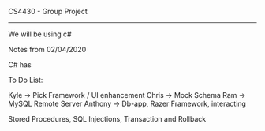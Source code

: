 CS4430 - Group Project

----------------------

We will be using c#

Notes from 02/04/2020

C# has

To Do List:

Kyle -> Pick Framework / UI enhancement
Chris -> Mock Schema
Ram -> MySQL Remote Server
Anthony -> Db-app, Razer Framework, interacting 

Stored Procedures, SQL Injections, Transaction and Rollback